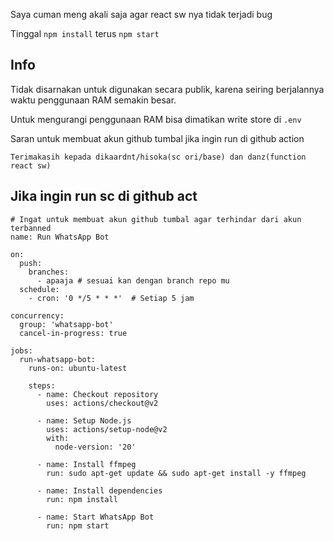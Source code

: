 Saya cuman meng akali saja agar react sw nya tidak terjadi bug


Tinggal `npm install` terus `npm start`


## Info

Tidak disarnakan untuk digunakan secara publik, karena seiring berjalannya waktu penggunaan RAM semakin besar.

Untuk mengurangi penggunaan RAM bisa dimatikan write store di `.env`

Saran untuk membuat akun github tumbal jika ingin run di github action

```
Terimakasih kepada dikaardnt/hisoka(sc ori/base) dan danz(function react sw)
```


## Jika ingin run sc di github act
```
# Ingat untuk membuat akun github tumbal agar terhindar dari akun terbanned
name: Run WhatsApp Bot

on:
  push:
    branches:
      - apaaja # sesuai kan dengan branch repo mu
  schedule:
    - cron: '0 */5 * * *'  # Setiap 5 jam

concurrency:
  group: 'whatsapp-bot'
  cancel-in-progress: true

jobs:
  run-whatsapp-bot:
    runs-on: ubuntu-latest

    steps:
      - name: Checkout repository
        uses: actions/checkout@v2

      - name: Setup Node.js
        uses: actions/setup-node@v2
        with:
          node-version: '20'

      - name: Install ffmpeg
        run: sudo apt-get update && sudo apt-get install -y ffmpeg

      - name: Install dependencies
        run: npm install

      - name: Start WhatsApp Bot
        run: npm start
```
